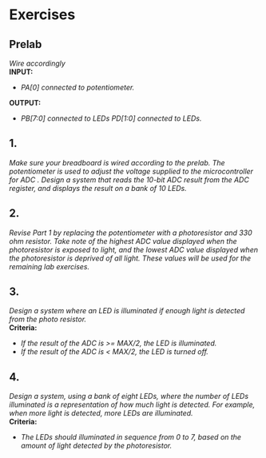 # Exercises

## Prelab
*Wire accordingly*  
**INPUT:**  
  * *PA[0] connected to potentiometer.*  

**OUTPUT:**  
  * *PB[7:0] connected to LEDs PD[1:0] connected to LEDs.*

## 1. 
*Make sure your breadboard is wired according to the prelab. The potentiometer is used to adjust the voltage supplied to the microcontroller for ADC . Design a system that reads the 10-bit ADC result from the ADC register, and displays the result on a bank of 10 LEDs.*

## 2. 
*Revise Part 1 by replacing the potentiometer with a photoresistor and 330 
ohm resistor. Take note of the highest ADC value displayed when the photoresistor is exposed to light, and the lowest ADC value displayed when the photoresistor is deprived of all light. These values will be used for the remaining lab exercises.*

## 3. 
*Design a system where an LED is illuminated if enough light is detected from the photo resistor.*  
**Criteria:**
  * *If the result of the ADC is >= MAX/2, the LED is illuminated.*
  * *If the result of the ADC is < MAX/2, the LED is turned off.*

## 4.
*Design a system, using a bank of eight LEDs, where the number of LEDs illuminated is a representation of how much light is detected. For example, when more light is detected, more LEDs are illuminated.*  
**Criteria:**
  * *The LEDs should illuminated in sequence from 0 to 7, based on the amount of light detected by the photoresistor.*
